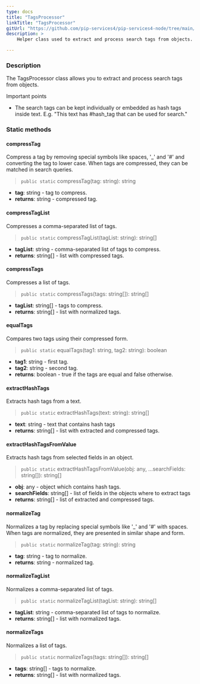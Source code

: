 ```yaml
---
type: docs
title: "TagsProcessor"
linkTitle: "TagsProcessor"
gitUrl: "https://github.com/pip-services4/pip-services4-node/tree/main/pip-services4-data-node"
description: > 
    Helper class used to extract and process search tags from objects.

---
```


### Description

The TagsProcessor class allows you to extract and process search tags from objects.

Important points

- The search tags can be kept individually or embedded as hash tags inside text. E.g. "This text has #hash_tag that can be used for search."

### Static methods

#### compressTag
Compress a tag by removing special symbols like spaces, '_' and '#'
and converting the tag to lower case.
When tags are compressed, they can be matched in search queries.

> `public static` compressTag(tag: string): string

- **tag**: string - tag to compress.
- **returns**: string - compressed tag.


#### compressTagList
Compresses a comma-separated list of tags.

> `public static` compressTagList(tagList: string): string[]

- **tagList**: string - comma-separated list of tags to compress.
- **returns**: string[] - list with compressed tags.


#### compressTags
Compresses a list of tags.

> `public static` compressTags(tags: string[]): string[]

- **tagList**: string[] - tags to compress.
- **returns**: string[] - list with normalized tags.


#### equalTags
Compares two tags using their compressed form.

> `public static` equalTags(tag1: string, tag2: string): boolean

- **tag1**: string - first tag.
- **tag2**: string - second tag.
- **returns**: boolean - true if the tags are equal and false otherwise.


#### extractHashTags
Extracts hash tags from a text.

> `public static` extractHashTags(text: string): string[]

- **text**: string - text that contains hash tags
- **returns**: string[] - list with extracted and compressed tags.


#### extractHashTagsFromValue
Extracts hash tags from selected fields in an object.

> `public static` extractHashTagsFromValue(obj: any, ...searchFields: string[]): string[]

- **obj**: any - object which contains hash tags.
- **searchFields**: string[] - list of fields in the objects where to extract tags
- **returns**: string[] - list of extracted and compressed tags.


#### normalizeTag
Normalizes a tag by replacing special symbols like '_' and '#' with spaces.
When tags are normalized, they are presented in similar shape and form.

> `public static` normalizeTag(tag: string): string

- **tag**: string - tag to normalize.
- **returns**: string - normalized tag.


#### normalizeTagList
Normalizes a comma-separated list of tags.

> `public static` normalizeTagList(tagList: string): string[]

- **tagList**: string - comma-separated list of tags to normalize.
- **returns**: string[] - list with normalized tags.


#### normalizeTags
Normalizes a list of tags.

> `public static` normalizeTags(tags: string[]): string[] 

- **tags**: string[] - tags to normalize.
- **returns**: string[] - list with normalized tags.
